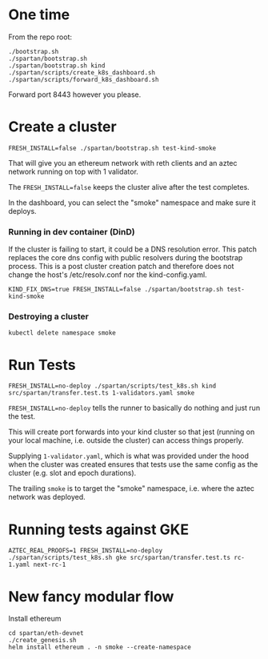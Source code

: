 # One time

From the repo root:

```
./bootstrap.sh
./spartan/bootstrap.sh
./spartan/bootstrap.sh kind
./spartan/scripts/create_k8s_dashboard.sh
./spartan/scripts/forward_k8s_dashboard.sh
```

Forward port 8443 however you please.

# Create a cluster

```
FRESH_INSTALL=false ./spartan/bootstrap.sh test-kind-smoke
```

That will give you an ethereum network with reth clients and an aztec network running on top with 1 validator.

The `FRESH_INSTALL=false` keeps the cluster alive after the test completes.

In the dashboard, you can select the "smoke" namespace and make sure it deploys.

### Running in dev container (DinD)

If the cluster is failing to start, it could be a DNS resolution error.
This patch replaces the core dns config with public resolvers during the bootstrap process.
This is a post cluster creation patch and therefore does not change the host's /etc/resolv.conf nor the kind-config.yaml.

```
KIND_FIX_DNS=true FRESH_INSTALL=false ./spartan/bootstrap.sh test-kind-smoke
```

### Destroying a cluster

```
kubectl delete namespace smoke
```

# Run Tests

```
FRESH_INSTALL=no-deploy ./spartan/scripts/test_k8s.sh kind src/spartan/transfer.test.ts 1-validators.yaml smoke
```

`FRESH_INSTALL=no-deploy` tells the runner to basically do nothing and just run the test.

This will create port forwards into your kind cluster so that jest (running on your local machine, i.e. outside the cluster) can access things properly.

Supplying `1-validator.yaml`, which is what was provided under the hood when the cluster was created ensures that tests use the same config as the cluster (e.g. slot and epoch durations).

The trailing `smoke` is to target the "smoke" namespace, i.e. where the aztec network was deployed.

# Running tests against GKE

```
AZTEC_REAL_PROOFS=1 FRESH_INSTALL=no-deploy ./spartan/scripts/test_k8s.sh gke src/spartan/transfer.test.ts rc-1.yaml next-rc-1
```

# New fancy modular flow

Install ethereum

```
cd spartan/eth-devnet
./create_genesis.sh
helm install ethereum . -n smoke --create-namespace

```
